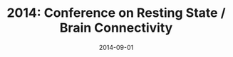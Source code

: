 ---
title: "2014: Conference on Resting State / Brain Connectivity"
conference_id: "RSBC_2014"
date: 2014-09-01
location: "Cambridge, Massachussetts, USA"
layout: conference
---